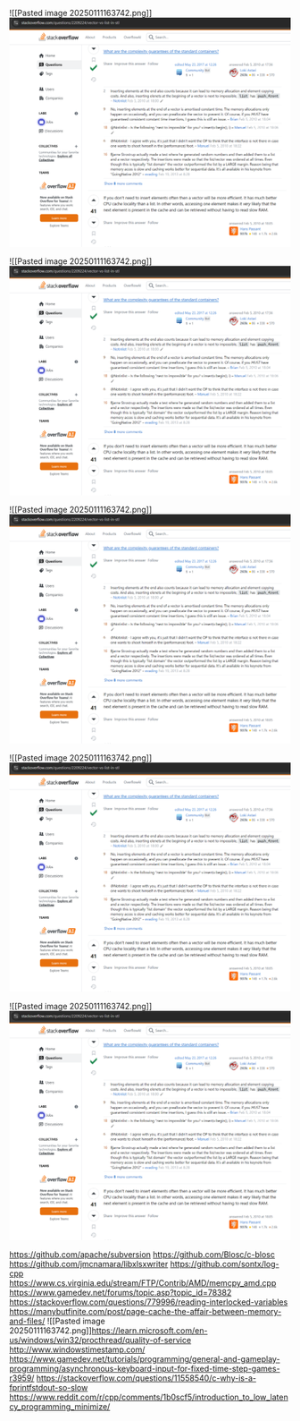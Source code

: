 





























![[Pasted image 20250111163742.png]]![](https://github.com/Stehfyn/vault/blob/main/vault/media/Pasted%20image%2020250111163742.png)

































![[Pasted image 20250111163742.png]]![](https://github.com/Stehfyn/vault/blob/main/vault/media/Pasted%20image%2020250111163742.png)




























![[Pasted image 20250111163742.png]]![](https://github.com/Stehfyn/vault/blob/main/vault/media/Pasted%20image%2020250111163742.png)





















![[Pasted image 20250111163742.png]]![](https://github.com/Stehfyn/vault/blob/main/vault/media/Pasted%20image%2020250111163742.png)

















![[Pasted image 20250111163742.png]]![](https://github.com/Stehfyn/vault/blob/main/vault/media/Pasted%20image%2020250111163742.png)




https://github.com/apache/subversion
https://github.com/Blosc/c-blosc
https://github.com/jmcnamara/libxlsxwriter
https://github.com/sontx/log-cpp
https://www.cs.virginia.edu/stream/FTP/Contrib/AMD/memcpy_amd.cpp
https://www.gamedev.net/forums/topic.asp?topic_id=78382
https://stackoverflow.com/questions/779996/reading-interlocked-variables
https://manybutfinite.com/post/page-cache-the-affair-between-memory-and-files/
![[Pasted image 20250111163742.png]]https://learn.microsoft.com/en-us/windows/win32/procthread/quality-of-service
http://www.windowstimestamp.com/
https://www.gamedev.net/tutorials/programming/general-and-gameplay-programming/asynchronous-keyboard-input-for-fixed-time-step-games-r3959/
https://stackoverflow.com/questions/11558540/c-why-is-a-fprintfstdout-so-slow
https://www.reddit.com/r/cpp/comments/1b0scf5/introduction_to_low_latency_programming_minimize/